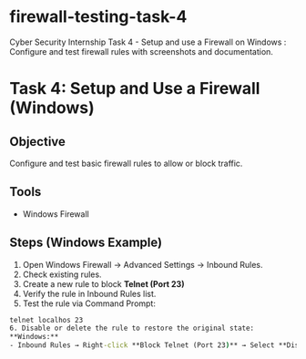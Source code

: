 # firewall-testing-task-4
Cyber Security Internship Task 4 - Setup and use a Firewall on Windows : Configure and test firewall rules with screenshots and documentation.
# Task 4: Setup and Use a Firewall (Windows)
## Objective
Configure and test basic firewall rules to allow or block traffic.
## Tools
- Windows Firewall  
## Steps (Windows Example)
1. Open Windows Firewall → Advanced Settings → Inbound Rules.  
2. Check existing rules.  
3. Create a new rule to block **Telnet (Port 23)**
4. Verify the rule in Inbound Rules list.  
5. Test the rule via Command Prompt:  
```cmd run as admin
telnet localhos 23
6. Disable or delete the rule to restore the original state:
**Windows:**  
- Inbound Rules → Right-click **Block Telnet (Port 23)** → Select **Disable Rule** (grey) or **Delete** (remove from list)  
